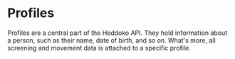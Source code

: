 # Profiles

Profiles are a central part of the Heddoko API. They hold information about a person, such as their name, date of birth, and so on. What's more, all screening and movement data is attached to a specific profile.
